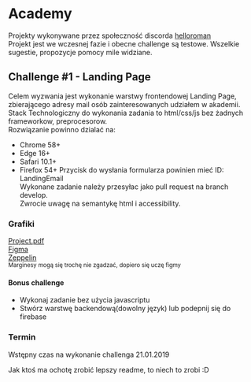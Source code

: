 ﻿# Academy
Projekty wykonywane przez społeczność discorda
[helloroman](https://discordapp.com/invite/VTyJc9N)  
Projekt jest we wczesnej fazie i obecne challenge są testowe. Wszelkie sugestie, propozycje pomocy mile widziane.

## Challenge #1 - Landing Page
Celem wyzwania jest wykonanie warstwy frontendowej Landing Page, zbierającego adresy mail osób zainteresowanych udziałem w akademii.  
Stack Technologiczny do wykonania zadania to html/css/js bez żadnych frameworkow, preprocesorow.  
Rozwiązanie powinno dzialać na: 
* Chrome 58+
* Edge  16+
* Safari 10.1+
* Firefox 54+
Przycisk do wysłania formularza powinien mieć ID: LandingEmail  
Wykonane zadanie należy przesyłac jako pull request na branch develop.  
Zwrocie uwagę na semantykę html i accessibility.  

### Grafiki
[Project.pdf](/assets/Layout.pdf.pdf})  
[Figma](https://www.figma.com/file/gCTf2Ux96ETR0DMxr6T2m039/LandingPage?node-id=1%3A13)  
[Zeppelin](https://zpl.io/boKzeQv)  
<sub> Marginesy mogą się trochę nie zgadzać, dopiero się uczę figmy</sub>
#### Bonus challenge 
* Wykonaj zadanie bez użycia javascriptu
* Stwórz warstwę backendową(dowolny język) lub podepnij się do firebase
### Termin 
Wstępny czas na wykonanie challenga 21.01.2019  
  
  

Jak ktoś ma ochotę zrobić lepszy readme, to niech to zrobi :D
